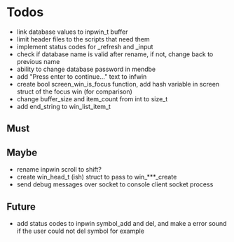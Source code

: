 # Todos
- link database values to inpwin_t buffer
- limit header files to the scripts that need them
- implement status codes for _refresh and _input
- check if database name is valid after rename, if not,
  change back to previous name
- ability to change database password in mendbe
- add "Press enter to continue..." text to infwin
- create bool screen_win_is_focus function,
  add hash variable in screen struct of the focus win (for comparison)
- change buffer_size and item_count from int to size_t
- add end_string to win_list_item_t

## Must

## Maybe
- rename inpwin scroll to shift?
- create win_head_t (ish) struct to pass to win_***_create
- send debug messages over socket to console client socket process

## Future
- add status codes to inpwin symbol_add and del,
  and make a error sound if the user could not del symbol for example
